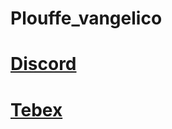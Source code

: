 # Plouffe_vangelico

# **[Discord](https://discord.gg/xJVCY9AvvW)**

# **[Tebex](https://plouffe.tebex.io)**
